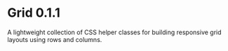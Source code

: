# Grid 0.1.1
A lightweight collection of CSS helper classes for building responsive grid layouts using rows and columns.